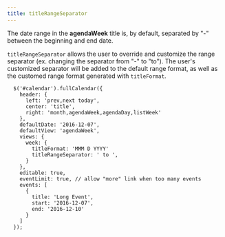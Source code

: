 ```yaml
---
title: titleRangeSeparator
---
```


The date range in the **agendaWeek** title is, by default, separated by "-" between the beginning and end date.

`titleRangeSeparator` allows the user to override and customize the range separator (ex. changing the separator from "-" to "to"). The user's customized separator will be added to the default range format, as well as the customed range format generated with `titleFormat`.

```
  $('#calendar').fullCalendar({
    header: {
      left: 'prev,next today',
      center: 'title',
      right: 'month,agendaWeek,agendaDay,listWeek'
    },
    defaultDate: '2016-12-07',
    defaultView: 'agendaWeek',
    views: {
      week: {
        titleFormat: 'MMM D YYYY'
        titleRangeSeparator: ' to ',
      }
    },
    editable: true,
    eventLimit: true, // allow "more" link when too many events
    events: [
      {
        title: 'Long Event',
        start: '2016-12-07',
        end: '2016-12-10'
      }
    ]
  });
```

